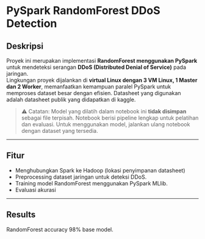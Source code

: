 # PySpark RandomForest DDoS Detection
## Deskripsi

Proyek ini merupakan implementasi **RandomForest menggunakan PySpark** untuk mendeteksi serangan **DDoS (Distributed Denial of Service)** pada jaringan.  
Lingkungan proyek dijalankan di **virtual Linux dengan 3 VM Linux, 1 Master dan 2 Worker**, memanfaatkan kemampuan paralel PySpark untuk memproses dataset besar dengan efisien.
Datasheet yang digunakan adalah datasheet publik yang didapatkan di kaggle.

> ⚠️ Catatan: Model yang dilatih dalam notebook ini **tidak disimpan** sebagai file terpisah. Notebook berisi pipeline lengkap untuk pelatihan dan evaluasi. Untuk menggunakan model, jalankan ulang notebook dengan dataset yang tersedia.

---

## Fitur
- Menghubungkan Spark ke Hadoop (lokasi penyimpanan datasheet)
- Preprocessing dataset jaringan untuk deteksi DDoS.  
- Training model RandomForest menggunakan PySpark MLlib.  
- Evaluasi akurasi

---
## Results
RandomForest accuracy 98% base model.

